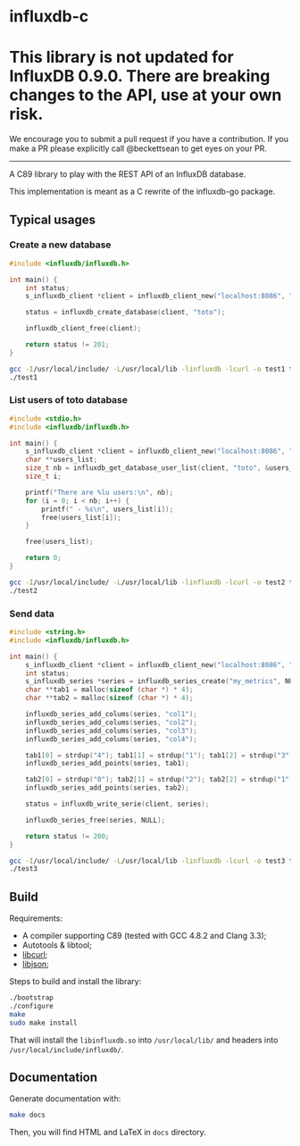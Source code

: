 influxdb-c
==========

# This library is not updated for InfluxDB 0.9.0. There are breaking changes to the API, use at your own risk.

We encourage you to submit a pull request if you have a contribution. If you make a PR please explicitly call @beckettsean to get eyes on your PR.

----------

A C89 library to play with the REST API of an InfluxDB database.

This implementation is meant as a C rewrite of the influxdb-go package.

## Typical usages

### Create a new database

```c
#include <influxdb/influxdb.h>

int main() {
    int status;
    s_influxdb_client *client = influxdb_client_new("localhost:8086", "root", "root", "", 0);

    status = influxdb_create_database(client, "toto");

    influxdb_client_free(client);

    return status != 201;
}
```

```sh
gcc -I/usr/local/include/ -L/usr/local/lib -linfluxdb -lcurl -o test1 test1.c
./test1
```

### List users of toto database

```c
#include <stdio.h>
#include <influxdb/influxdb.h>

int main() {
    s_influxdb_client *client = influxdb_client_new("localhost:8086", "root", "root", "", 0);
    char **users_list;
    size_t nb = influxdb_get_database_user_list(client, "toto", &users_list);
    size_t i;

    printf("There are %lu users:\n", nb);
    for (i = 0; i < nb; i++) {
        printf(" - %s\n", users_list[i]);
        free(users_list[i]);
    }

    free(users_list);

    return 0;
}
```

```sh
gcc -I/usr/local/include/ -L/usr/local/lib -linfluxdb -lcurl -o test2 test2.c
./test2
```

### Send data

```c
#include <string.h>
#include <influxdb/influxdb.h>

int main() {
    s_influxdb_client *client = influxdb_client_new("localhost:8086", "root", "root", "toto", 0);
    int status;
    s_influxdb_series *series = influxdb_series_create("my_metrics", NULL);
    char **tab1 = malloc(sizeof (char *) * 4);
    char **tab2 = malloc(sizeof (char *) * 4);

    influxdb_series_add_colums(series, "col1");
    influxdb_series_add_colums(series, "col2");
    influxdb_series_add_colums(series, "col3");
    influxdb_series_add_colums(series, "col4");

    tab1[0] = strdup("4"); tab1[1] = strdup("1"); tab1[2] = strdup("3"); tab1[3] = strdup("2");
    influxdb_series_add_points(series, tab1);

    tab2[0] = strdup("0"); tab2[1] = strdup("2"); tab2[2] = strdup("1"); tab2[3] = strdup("3");
    influxdb_series_add_points(series, tab2);

    status = influxdb_write_serie(client, series);

    influxdb_series_free(series, NULL);

    return status != 200;
}
```

```sh
gcc -I/usr/local/include/ -L/usr/local/lib -linfluxdb -lcurl -o test3 test3.c
./test3
```

## Build

Requirements:
* A compiler supporting C89 (tested with GCC 4.8.2 and Clang 3.3);
* Autotools & libtool;
* [libcurl](http://libcurl.org/);
* [libjson](https://github.com/json-c/json-c);

Steps to build and install the library:
```sh
./bootstrap
./configure
make
sudo make install
```

That will install the `libinfluxdb.so` into `/usr/local/lib/` and headers into `/usr/local/include/influxdb/`.

## Documentation

Generate documentation with:

```sh
make docs
```

Then, you will find HTML and LaTeX in `docs` directory.
